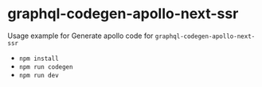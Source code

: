 # graphql-codegen-apollo-next-ssr
Usage example for Generate apollo code for `graphql-codegen-apollo-next-ssr`

- `npm install`
- `npm run codegen`
- `npm run dev`

